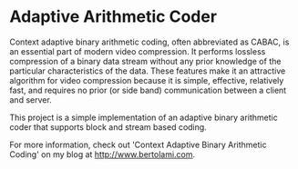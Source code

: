 # Adaptive Arithmetic Coder
Context adaptive binary arithmetic coding, often abbreviated as CABAC, is an essential part of modern video compression. It performs lossless compression of a binary data stream without any prior knowledge of the particular characteristics of the data. These features make it an attractive algorithm for video compression because it is simple, effective, relatively fast, and requires no prior (or side band) communication between a client and server. 

This project is a simple implementation of an adaptive binary arithmetic coder that supports block and stream based coding.

For more information, check out 'Context Adaptive Binary Arithmetic Coding' on my blog at http://www.bertolami.com.
